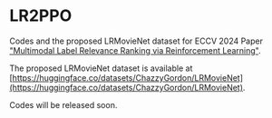 # LR2PPO
Codes and the proposed LRMovieNet dataset for ECCV 2024 Paper ["Multimodal Label Relevance Ranking via Reinforcement Learning"](https://arxiv.org/abs/2407.13221).

The proposed LRMovieNet dataset is available at [https://huggingface.co/datasets/ChazzyGordon/LRMovieNet](https://huggingface.co/datasets/ChazzyGordon/LRMovieNet).

Codes will be released soon.

